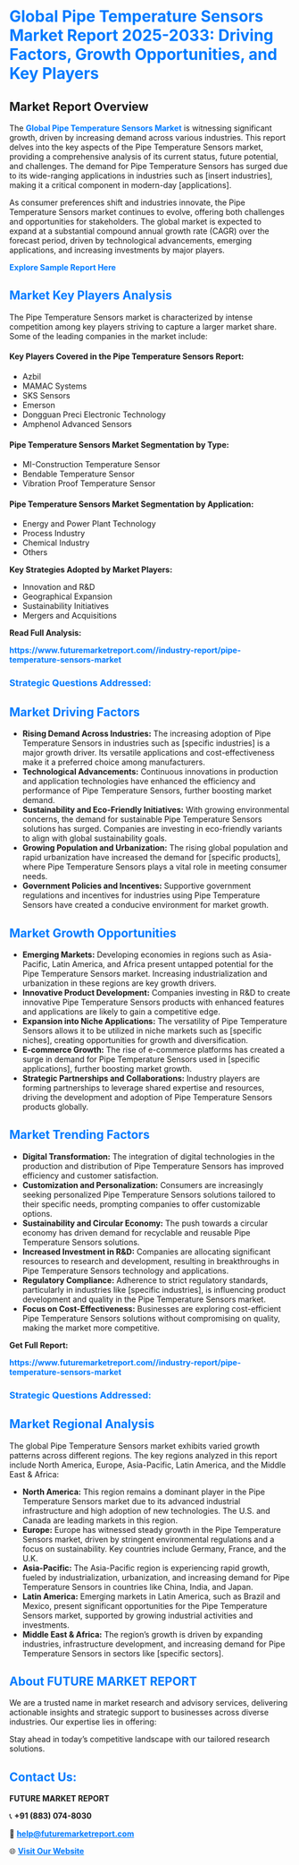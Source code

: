 <h1 style="color: #007BFF;">Global Pipe Temperature Sensors Market Report 2025-2033: Driving Factors, Growth Opportunities, and Key Players</h1>

<section id="overview">
<h2>Market Report Overview</h2>
<p>The <a href="https://www.futuremarketreport.com//industry-report/pipe-temperature-sensors-market" style="color: #007BFF; text-decoration: none;"><strong>Global Pipe Temperature Sensors Market</strong></a> is witnessing significant growth, driven by increasing demand across various industries. This report delves into the key aspects of the Pipe Temperature Sensors market, providing a comprehensive analysis of its current status, future potential, and challenges. The demand for Pipe Temperature Sensors has surged due to its wide-ranging applications in industries such as [insert industries], making it a critical component in modern-day [applications].</p>
<p>As consumer preferences shift and industries innovate, the Pipe Temperature Sensors market continues to evolve, offering both challenges and opportunities for stakeholders. The global market is expected to expand at a substantial compound annual growth rate (CAGR) over the forecast period, driven by technological advancements, emerging applications, and increasing investments by major players.</p>
</section>

<section id="overview">
<p><a href="https://www.futuremarketreport.com//request-sample/reportId=76346" style="color: #007BFF; text-decoration: none;"><strong>Explore Sample Report Here</strong></a></p>
</section>

<section id="key-players">
<h2 style="color: #007BFF;">Market Key Players Analysis</h2>
<p>The Pipe Temperature Sensors market is characterized by intense competition among key players striving to capture a larger market share. Some of the leading companies in the market include:</p>
<h4>Key Players Covered in the Pipe Temperature Sensors Report:</h4>
<ul><li>Azbil</li><li>MAMAC Systems</li><li>SKS Sensors</li><li>Emerson</li><li>Dongguan Preci Electronic Technology</li><li>Amphenol Advanced Sensors</li></ul>
<h4>Pipe Temperature Sensors Market Segmentation by Type:</h4>
<ul><li>MI-Construction Temperature Sensor</li><li>Bendable Temperature Sensor</li><li>Vibration Proof Temperature Sensor</li></ul>

<h4>Pipe Temperature Sensors Market Segmentation by Application:</h4>
<ul><li>Energy and Power Plant Technology</li><li>Process Industry</li><li>Chemical Industry</li><li>Others</li></ul>
<p><strong>Key Strategies Adopted by Market Players:</strong></p>
<ul>
<li>Innovation and R&D</li>
<li>Geographical Expansion</li>
<li>Sustainability Initiatives</li>
<li>Mergers and Acquisitions</li>
</ul>
</section>

<section>
<p><strong>Read Full Analysis: </strong></p><a href="https://www.futuremarketreport.com//industry-report/pipe-temperature-sensors-market" style="color: #007BFF; text-decoration: none;"><strong>https://www.futuremarketreport.com//industry-report/pipe-temperature-sensors-market</strong></a>
<h3 style="color: #007BFF;">Strategic Questions Addressed:</h3>
</section>

<section id="driving-factors">
<h2 style="color: #007BFF;">Market Driving Factors</h2>
<ul>
<li><strong>Rising Demand Across Industries:</strong> The increasing adoption of Pipe Temperature Sensors in industries such as [specific industries] is a major growth driver. Its versatile applications and cost-effectiveness make it a preferred choice among manufacturers.</li>
<li><strong>Technological Advancements:</strong> Continuous innovations in production and application technologies have enhanced the efficiency and performance of Pipe Temperature Sensors, further boosting market demand.</li>
<li><strong>Sustainability and Eco-Friendly Initiatives:</strong> With growing environmental concerns, the demand for sustainable Pipe Temperature Sensors solutions has surged. Companies are investing in eco-friendly variants to align with global sustainability goals.</li>
<li><strong>Growing Population and Urbanization:</strong> The rising global population and rapid urbanization have increased the demand for [specific products], where Pipe Temperature Sensors plays a vital role in meeting consumer needs.</li>
<li><strong>Government Policies and Incentives:</strong> Supportive government regulations and incentives for industries using Pipe Temperature Sensors have created a conducive environment for market growth.</li>
</ul>
</section>

<section id="growth-opportunities">
<h2 style="color: #007BFF;">Market Growth Opportunities</h2>
<ul>
<li><strong>Emerging Markets:</strong> Developing economies in regions such as Asia-Pacific, Latin America, and Africa present untapped potential for the Pipe Temperature Sensors market. Increasing industrialization and urbanization in these regions are key growth drivers.</li>
<li><strong>Innovative Product Development:</strong> Companies investing in R&D to create innovative Pipe Temperature Sensors products with enhanced features and applications are likely to gain a competitive edge.</li>
<li><strong>Expansion into Niche Applications:</strong> The versatility of Pipe Temperature Sensors allows it to be utilized in niche markets such as [specific niches], creating opportunities for growth and diversification.</li>
<li><strong>E-commerce Growth:</strong> The rise of e-commerce platforms has created a surge in demand for Pipe Temperature Sensors used in [specific applications], further boosting market growth.</li>
<li><strong>Strategic Partnerships and Collaborations:</strong> Industry players are forming partnerships to leverage shared expertise and resources, driving the development and adoption of Pipe Temperature Sensors products globally.</li>
</ul>
</section>

<section id="trending-factors">
<h2 style="color: #007BFF;">Market Trending Factors</h2>
<ul>
<li><strong>Digital Transformation:</strong> The integration of digital technologies in the production and distribution of Pipe Temperature Sensors has improved efficiency and customer satisfaction.</li>
<li><strong>Customization and Personalization:</strong> Consumers are increasingly seeking personalized Pipe Temperature Sensors solutions tailored to their specific needs, prompting companies to offer customizable options.</li>
<li><strong>Sustainability and Circular Economy:</strong> The push towards a circular economy has driven demand for recyclable and reusable Pipe Temperature Sensors solutions.</li>
<li><strong>Increased Investment in R&D:</strong> Companies are allocating significant resources to research and development, resulting in breakthroughs in Pipe Temperature Sensors technology and applications.</li>
<li><strong>Regulatory Compliance:</strong> Adherence to strict regulatory standards, particularly in industries like [specific industries], is influencing product development and quality in the Pipe Temperature Sensors market.</li>
<li><strong>Focus on Cost-Effectiveness:</strong> Businesses are exploring cost-efficient Pipe Temperature Sensors solutions without compromising on quality, making the market more competitive.</li>
</ul>
</section>

<section>
<p><strong>Get Full Report: </strong></p><a href="https://www.futuremarketreport.com//industry-report/pipe-temperature-sensors-market" style="color: #007BFF; text-decoration: none;"><strong>https://www.futuremarketreport.com//industry-report/pipe-temperature-sensors-market</strong></a>
<h3 style="color: #007BFF;">Strategic Questions Addressed:</h3>
</section>


<section id="regional-analysis">
<h2 style="color: #007BFF;">Market Regional Analysis</h2>
<p>The global Pipe Temperature Sensors market exhibits varied growth patterns across different regions. The key regions analyzed in this report include North America, Europe, Asia-Pacific, Latin America, and the Middle East & Africa:</p>
<ul>
<li><strong>North America:</strong> This region remains a dominant player in the Pipe Temperature Sensors market due to its advanced industrial infrastructure and high adoption of new technologies. The U.S. and Canada are leading markets in this region.</li>
<li><strong>Europe:</strong> Europe has witnessed steady growth in the Pipe Temperature Sensors market, driven by stringent environmental regulations and a focus on sustainability. Key countries include Germany, France, and the U.K.</li>
<li><strong>Asia-Pacific:</strong> The Asia-Pacific region is experiencing rapid growth, fueled by industrialization, urbanization, and increasing demand for Pipe Temperature Sensors in countries like China, India, and Japan.</li>
<li><strong>Latin America:</strong> Emerging markets in Latin America, such as Brazil and Mexico, present significant opportunities for the Pipe Temperature Sensors market, supported by growing industrial activities and investments.</li>
<li><strong>Middle East & Africa:</strong> The region’s growth is driven by expanding industries, infrastructure development, and increasing demand for Pipe Temperature Sensors in sectors like [specific sectors].</li>
</ul>
</section>

<footer>
<h2 style="color: #007BFF;">About FUTURE MARKET REPORT</h2>
<p>We are a trusted name in market research and advisory services, delivering actionable insights and strategic support to businesses across diverse industries. Our expertise lies in offering:</p>

<p>Stay ahead in today’s competitive landscape with our tailored research solutions.</p>

<h2 style="color: #007BFF;">Contact Us:</h2>
<p><strong>FUTURE MARKET REPORT</strong></p>
<p>📞 <strong>+91 (883) 074-8030</strong></p>
<p>📧 <strong><a href="mailto:help@futuremarketreport.com" style="color: #007BFF;">help@futuremarketreport.com</a></strong></p>
<p>🌐 <strong><a href="https://www.futuremarketreport.com/" style="color: #007BFF;">Visit Our Website</a></strong></p>
</footer>